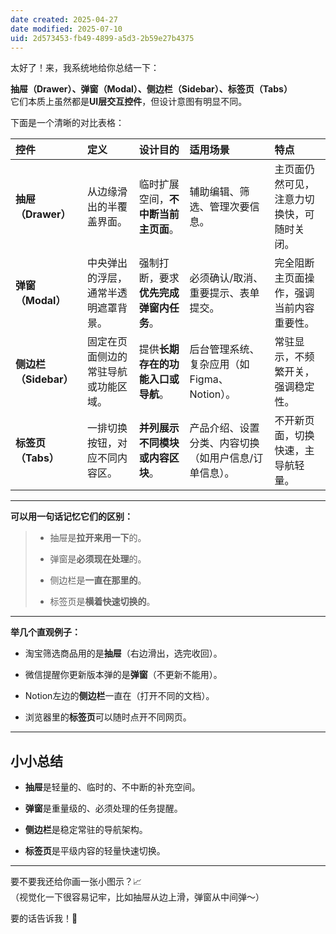 ```yaml
---
date created: 2025-04-27
date modified: 2025-07-10
uid: 2d573453-fb49-4899-a5d3-2b59e27b4375
---
```


太好了！来，我系统地给你总结一下：

**抽屉（Drawer）、弹窗（Modal）、侧边栏（Sidebar）、标签页（Tabs）**  
它们本质上虽然都是**UI层交互控件**，但设计意图有明显不同。

下面是一个清晰的对比表格：

|控件|定义|设计目的|适用场景|特点|
|:--|:--|:--|:--|:--|
|**抽屉（Drawer）**|从边缘滑出的半覆盖界面。|临时扩展空间，**不中断当前主页面**。|辅助编辑、筛选、管理次要信息。|主页面仍然可见，注意力切换快，可随时关闭。|
|**弹窗（Modal）**|中央弹出的浮层，通常半透明遮罩背景。|强制打断，要求**优先完成弹窗内任务**。|必须确认/取消、重要提示、表单提交。|完全阻断主页面操作，强调当前内容重要性。|
|**侧边栏（Sidebar）**|固定在页面侧边的常驻导航或功能区域。|提供**长期存在的功能入口或导航**。|后台管理系统、复杂应用（如Figma、Notion）。|常驻显示，不频繁开关，强调稳定性。|
|**标签页（Tabs）**|一排切换按钮，对应不同内容区。|**并列展示不同模块或内容区块**。|产品介绍、设置分类、内容切换（如用户信息/订单信息）。|不开新页面，切换快速，主导航轻量。|

---

**可以用一句话记忆它们的区别：**

> - 抽屉是**拉开来用一下**的。
>
> - 弹窗是**必须现在处理**的。
>
> - 侧边栏是**一直在那里的**。
>
> - 标签页是**横着快速切换的**。
>

---

**举几个直观例子：**

- 淘宝筛选商品用的是**抽屉**（右边滑出，选完收回）。
    
- 微信提醒你更新版本弹的是**弹窗**（不更新不能用）。
    
- Notion左边的**侧边栏**一直在（打开不同的文档）。
    
- 浏览器里的**标签页**可以随时点开不同网页。
    

---

## 小小总结

- **抽屉**是轻量的、临时的、不中断的补充空间。
    
- **弹窗**是重量级的、必须处理的任务提醒。
    
- **侧边栏**是稳定常驻的导航架构。
    
- **标签页**是平级内容的轻量快速切换。
    

---

要不要我还给你画一张小图示？📈  
（视觉化一下很容易记牢，比如抽屉从边上滑，弹窗从中间弹～）

要的话告诉我！🎨
